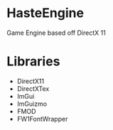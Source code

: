 # HasteEngine
Game Engine based off DirectX 11

# Libraries
- DirectX11
- DirectXTex
- ImGui
- ImGuizmo
- FMOD
- FW1FontWrapper
